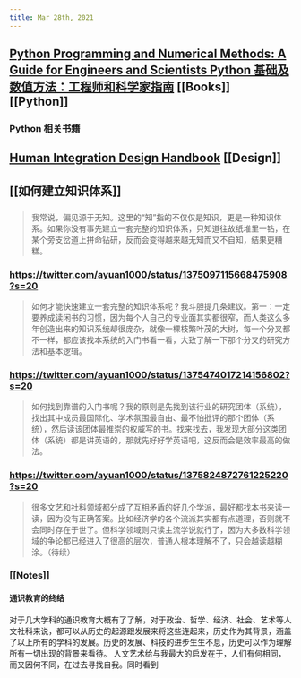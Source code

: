 ```yaml
---
title: Mar 28th, 2021
---
```


## [Python Programming and Numerical Methods: A Guide for Engineers and Scientists Python 基础及数值方法：工程师和科学家指南](https://pythonnumericalmethods.berkeley.edu/notebooks/Index.html) [[Books]] [[Python]]
### Python 相关书籍
## [Human Integration Design Handbook](https://www.nasa.gov/feature/human-integration-design/) [[Design]]
## [[如何建立知识体系]]
###
> 我常说，偏见源于无知。这里的“知”指的不仅仅是知识，更是一种知识体系。如果你没有事先建立一套完整的知识体系，只知道往故纸堆里一钻，在某个旁支岔道上拼命钻研，反而会变得越来越无知而又不自知，结果更糟糕。
### https://twitter.com/ayuan1000/status/1375097115668475908?s=20
 > 如何才能快速建立一套完整的知识体系呢？我斗胆提几条建议。第一：一定要养成读闲书的习惯，因为每个人自己的专业面其实都很窄，而人类这么多年创造出来的知识系统却很庞杂，就像一棵枝繁叶茂的大树，每一个分叉都不一样，都应该找本系统的入门书看一看，大致了解一下那个分叉的研究方法和基本逻辑。
### https://twitter.com/ayuan1000/status/1375474017214156802?s=20
> 如何找到靠谱的入门书呢？我的原则是先找到该行业的研究团体（系统），找出其中成员最国际化、学术氛围最自由、最不怕批评的那个团体（系统），然后读该团体最推崇的权威写的书。找来找去，我发现大部分这类团体（系统）都是讲英语的，那就先好好学英语吧，这反而会是效率最高的做法。
### https://twitter.com/ayuan1000/status/1375824872761225220?s=20
> 很多文艺和社科领域都分成了互相矛盾的好几个学派，最好都找本书来读一读，因为没有正确答案。比如经济学的各个流派其实都有点道理，否则就不会同时存在于世了。但科学领域则只读主流学说就行了，因为大多数科学领域的争论都已经进入了很高的层次，普通人根本理解不了，只会越读越糊涂。（待续）
### [[Notes]]
#### 通识教育的终结
对于几大学科的通识教育大概有了了解，对于政治、哲学、经济、社会、艺术等人文社科来说，都可以从历史的起源跟发展来将这些连起来，历史作为其背景，涵盖了以上所有的学科的发展。历史的发展、科技的进步生生不息，历史可以作为理解所有一切出现的背景来看待。
人文艺术给与我最大的启发在于，人们有何相同，而又因何不同，在过去寻找自我。同时看到
